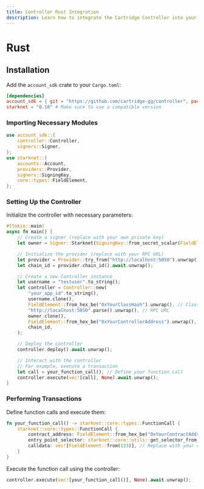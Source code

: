 ```yaml
---
title: Controller Rust Integration
description: Learn how to integrate the Cartridge Controller into your Rust application, including setup, configuration, and usage examples.
---
```


# Rust

## Installation

Add the `account_sdk` crate to your `Cargo.toml`:

```toml
[dependencies]
account_sdk = { git = "https://github.com/cartridge-gg/controller", package = "account_sdk" }
starknet = "0.10" # Make sure to use a compatible version
```

### Importing Necessary Modules

```rust
use account_sdk::{
    controller::Controller,
    signers::Signer,
};
use starknet::{
    accounts::Account,
    providers::Provider,
    signers::SigningKey,
    core::types::FieldElement,
};
```

### Setting Up the Controller

Initialize the controller with necessary parameters:

```rust
#[tokio::main]
async fn main() {
    // Create a signer (replace with your own private key)
    let owner = Signer::Starknet(SigningKey::from_secret_scalar(FieldElement::from_hex_be("0xYourPrivateKey").unwrap()));

    // Initialize the provider (replace with your RPC URL)
    let provider = Provider::try_from("http://localhost:5050").unwrap();
    let chain_id = provider.chain_id().await.unwrap();

    // Create a new Controller instance
    let username = "testuser".to_string();
    let controller = Controller::new(
        "your_app_id".to_string(),
        username.clone(),
        FieldElement::from_hex_be("0xYourClassHash").unwrap(), // Class hash
        "http://localhost:5050".parse().unwrap(), // RPC URL
        owner.clone(),
        FieldElement::from_hex_be("0xYourControllerAddress").unwrap(), // Controller address
        chain_id,
    );

    // Deploy the controller
    controller.deploy().await.unwrap();

    // Interact with the controller
    // For example, execute a transaction
    let call = your_function_call(); // Define your function call
    controller.execute(vec![call], None).await.unwrap();
}
```

### Performing Transactions

Define function calls and execute them:

```rust
fn your_function_call() -> starknet::core::types::FunctionCall {
    starknet::core::types::FunctionCall {
        contract_address: FieldElement::from_hex_be("0xYourContractAddress").unwrap(),
        entry_point_selector: starknet::core::utils::get_selector_from_name("yourEntryPoint").unwrap(),
        calldata: vec![FieldElement::from(123)], // Replace with your calldata
    }
}
```

Execute the function call using the controller:

```rust
controller.execute(vec![your_function_call()], None).await.unwrap();
```
